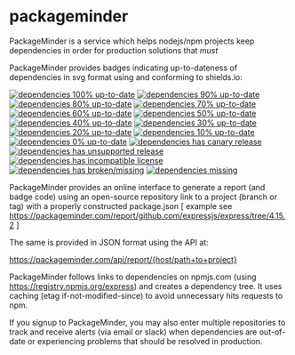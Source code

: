 # packageminder
PackageMinder is a service which helps nodejs/npm projects keep dependencies in order for production solutions that *must* 

PackageMinder provides badges indicating up-to-dateness of dependencies in svg format using and conforming to shields.io:

[![dependencies 100% up-to-date][2]][1]
[![dependencies 90% up-to-date][3]][1]
[![dependencies 80% up-to-date][4]][1]
[![dependencies 70% up-to-date][5]][1]
[![dependencies 60% up-to-date][6]][1]
[![dependencies 50% up-to-date][7]][1]
[![dependencies 40% up-to-date][8]][1]
[![dependencies 30% up-to-date][9]][1]
[![dependencies 20% up-to-date][10]][1]
[![dependencies 10% up-to-date][11]][1]
[![dependencies 0% up-to-date][12]][1]
[![dependencies has canary release][13]][1]
[![dependencies has unsupported release][14]][1]
[![dependencies has incompatible license][15]][1]
[![dependencies has broken/missing][16]][1]
[![dependencies missing][17]][1]


PackageMinder provides an online interface to generate a report (and badge code) using an open-source repository link to a project (branch or tag) with a properly constructed package.json [ example see https://packageminder.com/report/github.com/expressjs/express/tree/4.15.2 ]

The same is provided in JSON format using the API at:

https://packageminder.com/api/report/{host/path+to+project} 

PackageMinder follows links to dependencies on npmjs.com (using https://registry.npmjs.org/express) and creates a dependency tree. It uses caching (etag if-not-modified-since) to avoid unnecessary hits requests to npm. 

If you signup to PackageMinder, you may also enter multiple repositories to track and receive alerts (via email or slack) when dependencies are out-of-date or experiencing problems that should be resolved in production.

























[1]: http://packageminder.com/sample_report
[2]: https://img.shields.io/badge/dependencies-100%25-44CC11.svg (dependencies 100% up-to-date)
[3]: https://img.shields.io/badge/dependencies-90%25-65CC12.svg (dependencies 90% up-to-date)
[4]: https://img.shields.io/badge/dependencies-80%25-84CC12.svg (dependencies 80% up-to-date)
[5]: https://img.shields.io/badge/dependencies-70%25-A3CC12.svg (dependencies 70% up-to-date)
[6]: https://img.shields.io/badge/dependencies-60%25-C2CC12.svg (dependencies 60% up-to-date)
[7]: https://img.shields.io/badge/dependencies-50%25-CCB612.svg (dependencies 50% up-to-date)
[8]: https://img.shields.io/badge/dependencies-40%25-CC9712.svg (dependencies 40% up-to-date)
[9]: https://img.shields.io/badge/dependencies-30%25-CC7812.svg (dependencies 30% up-to-date)
[10]: https://img.shields.io/badge/dependencies-20%25-CC5912.svg (dependencies 20% up-to-date)
[11]: https://img.shields.io/badge/dependencies-10%25-CC3A12.svg (dependencies 10% up-to-date)
[12]: https://img.shields.io/badge/dependencies-0%25-CC1B12.svg (dependencies 0% up-to-date)
[13]: https://img.shields.io/badge/dependencies-canary-CC1B12.svg (dependencies has canary release)
[14]: https://img.shields.io/badge/dependencies-unsupported-CC1B12.svg (dependencies has unsupported release)
[15]: https://img.shields.io/badge/dependencies-incompatible--license-CC1B12.svg (dependencies has incompatible license)
[16]: https://img.shields.io/badge/dependencies-broken--missing-CC1B12.svg (dependencies has broken/missing)
[17]: https://img.shields.io/badge/dependencies-missing-CC1B12.svg (dependencies is missing)
